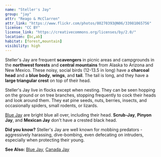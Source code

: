 ```yaml
---
name: "Steller's Jay"
group: "jay"
attr: "Reago & McClarren"
attr_link: "https://www.flickr.com/photos/80270393@N06/33981065756"
license: "CC BY"
license_link: "https://creativecommons.org/licenses/by/2.0/"
location: [bc,ab]
habitat: [forest,mountain]
visibility: high
---
```

Steller's Jay are frequent **scavengers** in picnic areas and campgrounds in the **northwest forests** and **central mountains** from Alaska to Arizona and New Mexico. These noisy, social birds (12-13.5 in long) have a **charcoal head** and a **blue body**, **wings**, and **tail**. The tail is long, and they have a **large triangular crest** on top of their head.

Steller's Jay live in flocks except when nesting. They can be seen hopping on the ground or on tree branches, stopping frequently to cock their heads and look around them. They eat pine seeds, nuts, berries, insects, and occasionally spiders, small rodents, or lizards.

[Blue Jay](/birds/blujay/) are bright blue all over, including their head. **Scrub-Jay**, **Pinyon Jay**, and **Mexican Jay** don't have a crested black head.

**Did you know?** Steller's Jay are well known for mobbing predators - aggressively harassing, dive-bombing, even defecating on intruders, especially when protecting their young.

<!-- generated, do not edit -->
**See Also:**
[Blue Jay](/birds/blujay/),
[Canada Jay](/birds/canjay/)
